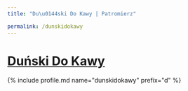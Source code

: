 ```yaml
---
title: "Du\u0144ski Do Kawy | Patromierz"

permalink: /dunskidokawy
---
```


# [Duński Do Kawy](https://patronite.pl/dunskidokawy)

{% include profile.md name="dunskidokawy" prefix="d" %}
